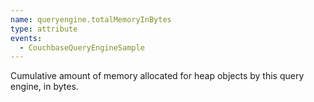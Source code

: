 ```yaml
---
name: queryengine.totalMemoryInBytes
type: attribute
events:
  - CouchbaseQueryEngineSample
---
```


Cumulative amount of memory allocated for heap objects by this query engine, in bytes.